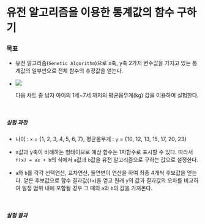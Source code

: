 # 유전 알고리즘을 이용한 통계값의 함수 구하기

### 목표

* 유전 알고리즘(`Genetic Algorithm`)으로 x축, y축 2가지 변수값을 가지고 있는 통계값의 일부만으로 전체 함수의 추정값을 얻는다.

* ![](https://lh3.googleusercontent.com/proxy/Je6o16KugoRal7Qda2GfiDI-i-d4orMceUDl-uETZWGQ8OpjwGvkVNnwv1T-GklUie2WYkcy5uJmYcLQdDoFDVhNh1fzKx7LcGoY4CXLV58ya5pbjURoLM8ilZ7n3Hawrd5EmWOxOm8rh9B0DBWYOzyiuj9fd7Q99ILPNawzZ_05onZujqBastQXB6Dmi3Cd_-Gu6L75nsYEJMrbbUE1Rn2itka1JRjHY_zHKLrD0-H0SZiF)

  다음 차트 중 남자 아이의 1세~7세 까지의 평균몸무게(kg) 값을 이용하여 실험한다.

<br/>

##### 실험 과정

* 나이 : `x` = {1, 2, 3, 4, 5, 6, 7}, 평균몸무게 : `y` = {10, 12, 13, 15, 17, 20, 23}

* x값과 y축이 비례하는 형태이므로 예상 함수는 1차함수로 표시할 수 있다. 따라서 `f(x) = ax + b`의 식에서 `a`값과 `b`값을 유전 알고리즘으로 구하는 값으로 설정한다.
* `a`와 `b`를 각각 선택연산, 교차연산, 돌연변이 연산을 하여 최종 4개씩 후보값을 얻는다. 얻은 후보값으로 함수 결과값(`fx`)을 얻고 원래 `y`의 값과 결과값의 오차를 비교하여 일정 범위 내에 포함될 경우 그 때의 `a`와 `b`의 값을 가져온다.

<br/>

##### 실험 결과





